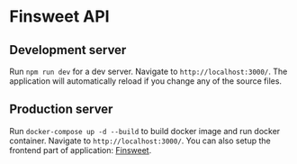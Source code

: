 # Finsweet API

## Development server

Run `npm run dev` for a dev server. Navigate to `http://localhost:3000/`. The application will automatically reload if you change any of the source files.

## Production server

Run `docker-compose up -d --build` to build docker image and run docker container. Navigate to `http://localhost:3000/`. You can also setup the frontend part of application: [Finsweet](https://github.com/rakushka-san/finsweet).
